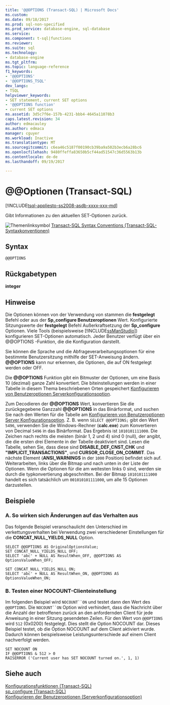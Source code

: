 ```yaml
---
title: '@@OPTIONS (Transact-SQL) | Microsoft Docs'
ms.custom: 
ms.date: 09/18/2017
ms.prod: sql-non-specified
ms.prod_service: database-engine, sql-database
ms.service: 
ms.component: t-sql|functions
ms.reviewer: 
ms.suite: sql
ms.technology:
- database-engine
ms.tgt_pltfrm: 
ms.topic: language-reference
f1_keywords:
- '@@OPTIONS'
- '@@OPTIONS_TSQL'
dev_langs:
- TSQL
helpviewer_keywords:
- SET statement, current SET options
- '@@OPTIONS function'
- current SET options
ms.assetid: 3d5c7f6e-157b-4231-bbb4-4645a11078b3
caps.latest.revision: 34
author: edmacauley
ms.author: edmaca
manager: cguyer
ms.workload: Inactive
ms.translationtype: MT
ms.sourcegitcommit: c6ea46c5187f00190cb39ba9a502b3ecb6a28bc6
ms.openlocfilehash: 9480ffeffa83650b5cf44ad51547c36d5563b13b
ms.contentlocale: de-de
ms.lasthandoff: 09/19/2017

---
```

# <a name="x40x40options-transact-sql"></a>&#x40;&#x40;Optionen (Transact-SQL)
[!INCLUDE[tsql-appliesto-ss2008-asdb-xxxx-xxx-md](../../includes/tsql-appliesto-ss2008-asdb-xxxx-xxx-md.md)]

  Gibt Informationen zu den aktuellen SET-Optionen zurück.  
  
 ![Themenlinksymbol](../../database-engine/configure-windows/media/topic-link.gif "Topic link icon") [Transact-SQL Syntax Conventions (Transact-SQL-Syntaxkonventionen)](../../t-sql/language-elements/transact-sql-syntax-conventions-transact-sql.md)  
  
## <a name="syntax"></a>Syntax  
  
```  
@@OPTIONS  
```  
  
## <a name="return-types"></a>Rückgabetypen  
 **integer**  
  
## <a name="remarks"></a>Hinweise  
 Die Optionen können von der Verwendung von stammen die **festgelegt** Befehl oder aus der **Sp_configure Benutzeroptionen** Wert. Konfigurierte Sitzungswerte der **festgelegt** Befehl Außerkraftsetzung der **Sp_configure** Optionen. Viele Tools (beispielsweise [!INCLUDE[ssManStudio](../../includes/ssmanstudio-md.md)]) konfigurieren SET-Optionen automatisch. Jeder Benutzer verfügt über ein @@OPTIONS -Funktion, die die Konfiguration darstellt.  
  
 Sie können die Sprache und die Abfrageverarbeitungsoptionen für eine bestimmte Benutzersitzung mithilfe der SET-Anweisung ändern. **@@OPTIONS**  kann nur erkennen, die Optionen, die auf ON festgelegt werden oder OFF.  
  
 Die **@@OPTIONS**  Funktion gibt ein Bitmuster der Optionen, um eine Basis 10 (dezimal) ganze Zahl konvertiert. Die biteinstellungen werden in einer Tabelle in diesem Thema beschriebenen Orten gespeichert [Konfigurieren von Benutzeroptionen Serverkonfigurationsoption](../../database-engine/configure-windows/configure-the-user-options-server-configuration-option.md).  
  
 Zum Decodieren der **@@OPTIONS**  Wert, konvertieren Sie die zurückgegebene Ganzzahl **@@OPTIONS**  in das Binärformat, und suchen Sie nach den Werten für die Tabelle am [Konfigurieren von Benutzeroptionen Server Konfigurationsoption](../../database-engine/configure-windows/configure-the-user-options-server-configuration-option.md). Z. B. wenn `SELECT @@OPTIONS;` gibt den Wert `5496`, verwenden Sie die Windows-Rechner (**calc.exe**) zum Konvertieren von Decimal `5496` in das Binärformat. Das Ergebnis ist `1010101111000`. Die Zeichen nach rechts die meisten (binär 1, 2 und 4) sind 0 (null), der angibt, die die ersten drei Elemente in der Tabelle deaktiviert sind. Lesen die Tabelle, sehen Sie, dass diese sind **DISABLE_DEF_CNST_CHK** und **"IMPLICIT_TRANSACTIONS"**, und **CURSOR_CLOSE_ON_COMMIT**. Das nächste Element (**ANSI_WARNINGS** in der `1000` Position) befindet sich auf. Weiterarbeiten, links über die Bitmap und nach unten in der Liste der Optionen. Wenn die Optionen für die am weitesten links 0 sind, werden sie durch die typkonvertierung abgeschnitten. Bei der Bitmap `1010101111000` handelt es sich tatsächlich um `001010101111000`, um alle 15 Optionen darzustellen.  
  
## <a name="examples"></a>Beispiele  
  
### <a name="a-demonstration-of-how-changes-affect-behavior"></a>A. So wirken sich Änderungen auf das Verhalten aus  
 Das folgende Beispiel veranschaulicht den Unterschied im verkettungsverhalten bei Verwendung zwei verschiedener Einstellungen für die **CONCAT_NULL_YIELDS_NULL** Option.  
  
```  
SELECT @@OPTIONS AS OriginalOptionsValue;  
SET CONCAT_NULL_YIELDS_NULL OFF;  
SELECT 'abc' + NULL AS ResultWhen_OFF, @@OPTIONS AS OptionsValueWhen_OFF;  
  
SET CONCAT_NULL_YIELDS_NULL ON;  
SELECT 'abc' + NULL AS ResultWhen_ON, @@OPTIONS AS OptionsValueWhen_ON;  
```  
  
### <a name="b-testing-a-client-nocount-setting"></a>B. Testen einer NOCOUNT-Clienteinstellung  
 Im folgenden Beispiel wird `NOCOUNT``ON` und testet dann den Wert des `@@OPTIONS`. Die `NOCOUNT``ON` Option wird verhindert, dass die Nachricht über die Anzahl der betroffenen zurück an den anfordernden Client für jede Anweisung in einer Sitzung gesendeten Zeilen. Für den Wert von `@@OPTIONS` wird `512` (0x0200) festgelegt. Dies stellt die Option NOCOUNT dar. Dieses Beispiel testet, ob die Option NOCOUNT auf dem Client aktiviert wurde. Dadurch können beispielsweise Leistungsunterschiede auf einem Client nachverfolgt werden.  
  
```  
SET NOCOUNT ON  
IF @@OPTIONS & 512 > 0   
RAISERROR ('Current user has SET NOCOUNT turned on.', 1, 1)  
```  
  
## <a name="see-also"></a>Siehe auch  
 [Konfigurationsfunktionen (Transact-SQL)](../../t-sql/functions/configuration-functions-transact-sql.md)   
 [sp_configure &#40;Transact-SQL&#41;](../../relational-databases/system-stored-procedures/sp-configure-transact-sql.md)   
 [Konfigurieren der Benutzeroptionen (Serverkonfigurationsoption)](../../database-engine/configure-windows/configure-the-user-options-server-configuration-option.md)  
  
  

